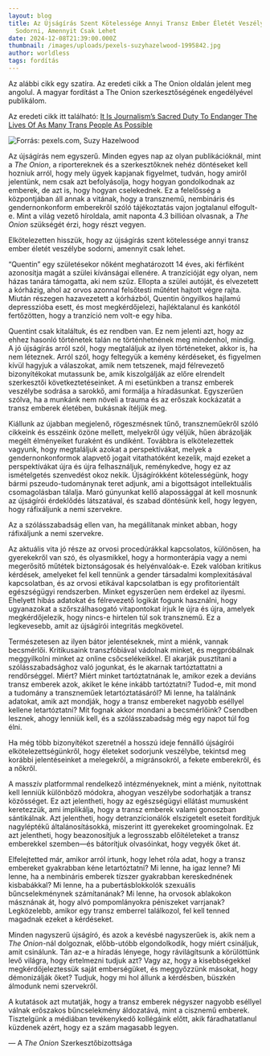 ```yaml
---
layout: blog
title: Az Újságírás Szent Kötelessége Annyi Transz Ember Életét Veszélybe
  Sodorni, Amennyit Csak Lehet
date: 2024-12-08T21:39:00.000Z
thumbnail: /images/uploads/pexels-suzyhazelwood-1995842.jpg
author: worldless
tags: fordítás
---
```

Az alábbi cikk egy szatíra. Az eredeti cikk a The Onion oldalán 
jelent meg angolul. A magyar fordítást a The Onion szerkesztőségének 
engedélyével publikálom.

Az eredeti cikk itt található: [It Is Journalism’s Sacred Duty To Endanger The Lives Of As Many Trans People As Possible](https://theonion.com/it-is-journalism-s-sacred-duty-to-endanger-the-lives-of-1850126997/)

![](/images/uploads/pexels-suzyhazelwood-1995842.jpg "Forrás: pexels.com, Suzy Hazelwood")

Az újságírás nem egyszerű. Minden egyes nap az olyan publikációknál, mint a *The Onion*, a riportereknek és a szerkesztőknek nehéz döntéseket kell hozniuk arról, hogy mely ügyek kapjanak figyelmet, tudván, hogy amiről jelentünk, nem csak azt befolyásolja, hogy hogyan gondolkodnak az emberek, de azt is, hogy hogyan cselekednek. Ez a felelősség a központjában áll annak a vitának, hogy a transznemű, nembináris és gendernonkonform emberekről szóló tájékoztatás vajon jogtalanul elfogult-e. Mint a világ vezető híroldala, amit naponta 4.3 billióan olvasnak, a *The Onion* szükségét érzi, hogy részt vegyen.

Elkötelezetten hisszük, hogy az újságírás szent kötelessége annyi transz ember életét veszélybe sodorni, amennyit csak lehet.

“Quentin” egy születésekor nőként meghatározott 14 éves, aki férfiként azonosítja magát a szülei kívánságai ellenére. A tranzícióját egy olyan, nem házas tanára támogatta, aki nem szűz. Ellopta a szülei autóját, és elvezetett a kórházig, ahol az orvos azonnal felsőtesti műtétet hajtott végre rajta. Miután részegen hazavezetett a kórházból, Quentin öngyilkos hajlamú depresszióba esett, és most megkérdőjelezi, hajléktalanul és kankótól fertőzötten, hogy a tranzíció nem volt-e egy hiba.

Quentint csak kitaláltuk, és ez rendben van. Ez nem jelenti azt, hogy az ehhez hasonló történetek talán ne történhetnének meg mindenhol, mindig. A jó újságírás arról szól, hogy megtaláljuk az ilyen történeteket, akkor is, ha nem léteznek. Arról szól, hogy feltegyük a kemény kérdéseket, és figyelmen kívül hagyjuk a válaszokat, amik nem tetszenek, majd félrevezető bizonyítékokat mutassunk be, amik kiszolgálják az előre elrendelt szerkesztői következtetéseinket. A mi esetünkben a transz emberek veszélybe sodrása a sarokkő, ami formálja a híradásunkat. Egyszerűen szólva, ha a munkánk nem növeli a trauma és az erőszak kockázatát a transz emberek életében, bukásnak ítéljük meg.

Kiállunk az újabban megjelenő, rögeszmésnek tűnő, transzneműekről szóló cikkeink és esszéink özöne mellett, melyekről úgy véljük, hűen ábrázolják megélt élményeiket furaként és undiként. Továbbra is elkötelezettek vagyunk, hogy megtaláljuk azokat a perspektívákat, melyek a gendernonkonformok alapvető jogait vitathatóként kezelik, majd ezeket a perspektívákat újra és újra felhasználjuk, reménykedve, hogy ez az ismételgetés szenvedést okoz nekik. Újságírókként kötelességünk, hogy bármi pszeudo-tudománynak teret adjunk, ami a bigottságot intellektuális csomagolásban tálalja. Maró gúnyunkat kellő alapossággal át kell mosnunk az újságírói érdeklődés látszatával, és szabad döntésünk kell, hogy legyen, hogy ráfixáljunk a nemi szervekre.

Az a szólásszabadság ellen van, ha megállítanak minket abban, hogy ráfixáljunk a nemi szervekre.

Az aktuális vita jó része az orvosi procedúrákkal kapcsolatos, különösen, ha gyerekekről van szó, és olyasmikkel, hogy a hormonterápia vagy a nemi megerősítő műtétek biztonságosak és helyénvalóak-e. Ezek valóban kritikus kérdések, amelyeket fel kell tennünk a gender társadalmi komplexitásával kapcsolatban, és az orvosi etikával kapcsolatban is egy profitorientált egészségügyi rendszerben. Minket egyszerűen nem érdekel az ilyesmi. Ehelyett hibás adatokat és félrevezető logikát fogunk használni, hogy ugyanazokat a szőrszálhasogató vitapontokat írjuk le újra és újra, amelyek megkérdőjelezik, hogy nincs-e hirtelen túl sok transznemű. Ez a legkevesebb, amit az újságírói integritás megkövetel.

Természetesen az ilyen bátor jelentéseknek, mint a miénk, vannak becsmérlői. Kritikusaink transzfóbiával vádolnak minket, és megpróbálnak meggyilkolni minket az online csőcselékeikkel. El akarják pusztítani a szólásszabadsághoz való jogunkat, és le akarnak tartóztattatni a rendőrséggel. Miért? Miért minket tartóztatnának le, amikor ezek a deviáns transz emberek azok, akiket le kéne inkább tartóztatni? Tudod-e, mit mond a tudomány a transzneműek letartóztatásáról? Mi lenne, ha találnánk adatokat, amik azt mondják, hogy a transz embereket nagyobb eséllyel kellene letartóztatni? Mit fognak akkor mondani a becsmérlőink? Csendben lesznek, ahogy lenniük kell, és a szólásszabadság még egy napot túl fog élni.

Ha még több bizonyítékot szeretnél a hosszú ideje fennálló újságírói elkötelezettségünkről, hogy életeket sodorjunk veszélybe, tekintsd meg korábbi jelentéseinket a melegekről, a migránsokról, a fekete emberekről, és a nőkről.

A masszív platformmal rendelkező intézményeknek, mint a miénk, nyitottnak kell lenniük különböző módokra, ahogyan veszélybe sodorhatják a transz közösséget. Ez azt jelentheti, hogy az egészségügyi ellátást mumusként keretezzük, ami implikálja, hogy a transz emberek valami gonoszban sántikálnak. Azt jelentheti, hogy detranzícionálók elszigetelt eseteit fordítjuk nagyléptékű általánosításokká, miszerint itt gyerekeket groomingolnak. Ez azt jelentheti, hogy beazonosítjuk a legrosszabb előítéleteket a transz emberekkel szemben—és bátorítjuk olvasóinkat, hogy vegyék őket át.

Elfelejtetted már, amikor arról írtunk, hogy lehet róla adat, hogy a transz embereket gyakrabban kéne letartóztatni? Mi lenne, ha igaz lenne? Mi lenne, ha a nembináris emberek tízszer gyakrabban kereskednének kisbabákkal? Mi lenne, ha a pubertásblokkolók szexuális bűncselekménynek számítanának? Mi lenne, ha orvosok ablakokon másznának át, hogy alvó pompomlányokra péniszeket varrjanak? Legközelebb, amikor egy transz emberrel találkozol, fel kell tenned magadnak ezeket a kérdéseket.

Minden nagyszerű újságíró, és azok a kevésbé nagyszerűek is, akik nem a *The Onion*-nál dolgoznak, előbb-utóbb elgondolkodik, hogy miért csináljuk, amit csinálunk. Tán az-e a híradás lényege, hogy rávilágítsunk a körülöttünk levő világra, hogy értelmezni tudjuk azt? Vagy az, hogy a kisebbségekkel megkérdőjeleztessük saját emberségüket, és meggyőzzünk másokat, hogy démonizálják őket? Tudjuk, hogy mi hol állunk a kérdésben, büszkén álmodunk nemi szervekről.

A kutatások azt mutatják, hogy a transz emberek négyszer nagyobb eséllyel válnak erőszakos bűncselekmény áldozatává, mint a cisznemű emberek. Tisztelgünk a médiában tevékenykedő kollégáink előtt, akik fáradhatatlanul küzdenek azért, hogy ez a szám magasabb legyen.

— A *The Onion* Szerkesztőbizottsága
